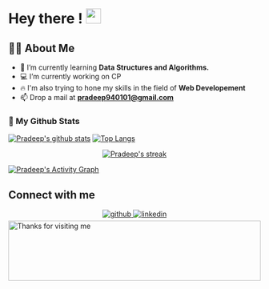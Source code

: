# Hey there ! <img src="https://raw.githubusercontent.com/MartinHeinz/MartinHeinz/master/wave.gif" width="30px">

 ## 🙋‍♂️ About Me


- 🌱 I’m currently learning **Data Structures and Algorithms.**
- 💻 I’m currently working on CP
- 🔥 I'm also trying to hone my skills in the field of  **Web Developement** 
- 📫 Drop a mail at **pradeep940101@gmail.com**

### 👀 My Github Stats

[![Pradeep's github stats](https://github-readme-stats.vercel.app/api?username=pradeepks10&count_private=true&show_icons=true&theme=radical)](https://github.com/pradeepks10)
[![Top Langs](https://github-readme-stats.vercel.app/api/top-langs/?username=pradeepks10&show_icons=true&theme=radical&layout=compact)](https://github.com/pradeepks10)
</a>

<p align="center">
    <a href="https://github.com/pradeepks10/github-readme-streak-stats">
        <img title="🔥 Get streak stats for your profile at git.io/streak-stats" alt="Pradeep's streak" src="https://github-readme-streak-stats.herokuapp.com/?user=pradeepks10&theme=black-ice&hide_border=true&stroke=0000&background=060A0CD0"/>
    </a>
</p>

<a href="https://github.com/pradeepks10/github-readme-activity-graph"><img alt="Pradeep's Activity Graph" src="https://activity-graph.herokuapp.com/graph?username=pradeepks10&bg_color=0D1117&color=5BCDEC&line=5BCDEC&point=FFFFFF&hide_border=true" /></a>

## Connect with me  
<div align="center">
<a href="https://github.com/pradeepks10" target="_blank">
<img src=https://img.shields.io/badge/github-%2324292e.svg?&style=for-the-badge&logo=github&logoColor=white alt=github style="margin-bottom: 5px;" />
</a>
<a href="https://www.linkedin.com/in/pradeep-kumar-singh-4858a020b/" target="_blank">
<img src=https://img.shields.io/badge/linkedin-%231E77B5.svg?&style=for-the-badge&logo=linkedin&logoColor=white alt=linkedin style="margin-bottom: 5px;" />
</a>
 


</div>  



<img height="120" alt="Thanks for visiting me" width="100%" src="https://raw.githubusercontent.com/BrunnerLivio/brunnerlivio/master/images/marquee.svg" />



